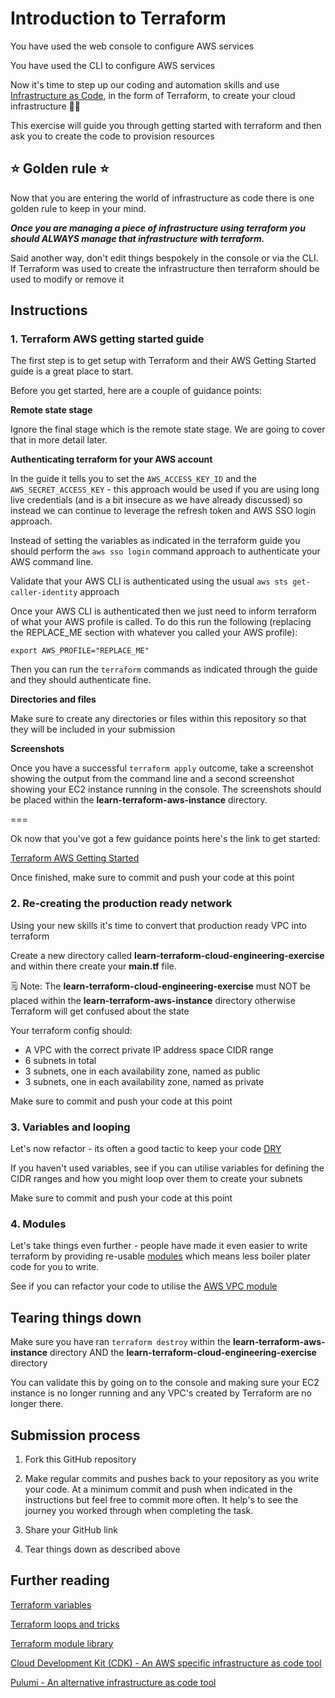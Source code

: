 # Introduction to Terraform

You have used the web console to configure AWS services

You have used the CLI to configure AWS services

Now it's time to step up our coding and automation skills and use [Infrastructure as Code](https://developer.hashicorp.com/terraform/tutorials/aws-get-started/infrastructure-as-code), in the form of Terraform, to create your cloud infrastructure 👩‍💻

This exercise will guide you through getting started with terraform and then ask you to create the code to provision resources

## ⭐️ Golden rule ⭐️

Now that you are entering the world of infrastructure as code there is one golden rule to keep in your mind.

__*Once you are managing a piece of infrastructure using terraform you should ALWAYS manage that infrastructure with terraform.*__

Said another way, don't edit things bespokely in the console or via the CLI. If Terraform was used to create the infrastructure then terraform should be used to modify or remove it

## Instructions

### 1. Terraform AWS getting started guide

The first step is to get setup with Terraform and their AWS Getting Started guide is a great place to start.

Before you get started, here are a couple of guidance points:

**Remote state stage**

Ignore the final stage which is the remote state stage. We are going to cover that in more detail later.

**Authenticating terraform for your AWS account**

In the guide it tells you to set the `AWS_ACCESS_KEY_ID` and the `AWS_SECRET_ACCESS_KEY` - this approach would be used if you are using long live credentials (and is a bit insecure as we have already discussed) so instead we can continue to leverage the refresh token and AWS SSO login approach.

Instead of setting the variables as indicated in the terraform guide you should perform the `aws sso login` command approach to authenticate your AWS command line. 

Validate that your AWS CLI is authenticated using the usual `aws sts get-caller-identity` approach

Once your AWS CLI is authenticated then we just need to inform terraform of what your AWS profile is called. To do this run the following (replacing the REPLACE_ME section with whatever you called your AWS profile):

```
export AWS_PROFILE="REPLACE_ME"
```

Then you can run the `terraform` commands as indicated through the guide and they should authenticate fine.

**Directories and files**

Make sure to create any directories or files within this repository so that they will be included in your submission

**Screenshots**

Once you have a successful `terraform apply` outcome, take a screenshot showing the output from the command line and a second screenshot showing your EC2 instance running in the console. The screenshots should be placed within the **learn-terraform-aws-instance** directory.

===

Ok now that you've got a few guidance points here's the link to get started:


[Terraform AWS Getting Started](https://developer.hashicorp.com/terraform/tutorials/aws-get-started)

Once finished, make sure to commit and push your code at this point

### 2. Re-creating the production ready network

Using your new skills it's time to convert that production ready VPC into terraform

Create a new directory called **learn-terraform-cloud-engineering-exercise** and within there create your **main.tf** file. 

🗒️ Note: The **learn-terraform-cloud-engineering-exercise** must NOT be placed within the **learn-terraform-aws-instance** directory otherwise Terraform will get confused about the state

Your terraform config should:

* A VPC with the correct private IP address space CIDR range
* 6 subnets in total 
* 3 subnets, one in each availability zone, named as public
* 3 subnets, one in each availability zone, named as private

Make sure to commit and push your code at this point

### 3. Variables and looping

Let's now refactor - its often a good tactic to keep your code [DRY](https://en.wikipedia.org/wiki/Don%27t_repeat_yourself)

If you haven't used variables, see if you can utilise variables for defining the CIDR ranges and how you might loop over them to create your subnets

Make sure to commit and push your code at this point

### 4. Modules

Let's take things even further - people have made it even easier to write terraform by providing re-usable [modules](https://developer.hashicorp.com/terraform/language/modules) which means less boiler plater code for you to write.

See if you can refactor your code to utilise the [AWS VPC module](https://registry.terraform.io/modules/terraform-aws-modules/vpc/aws/latest)


## Tearing things down

Make sure you have ran `terraform destroy` within the **learn-terraform-aws-instance** directory AND the **learn-terraform-cloud-engineering-exercise** directory

You can validate this by going on to the console and making sure your EC2 instance is no longer running and any VPC's created by Terraform are no longer there.


## Submission process

1. Fork this GitHub repository

2. Make regular commits and pushes back to your repository as you write your code. At a minimum commit and push when indicated in the instructions but feel free to commit more often. It help's to see the journey you worked through when completing the task.

3. Share your GitHub link

4. Tear things down as described above


## Further reading 

[Terraform variables](https://developer.hashicorp.com/terraform/language/values/variables)

[Terraform loops and tricks](https://blog.gruntwork.io/terraform-tips-tricks-loops-if-statements-and-gotchas-f739bbae55f9)

[Terraform module library](https://registry.terraform.io/browse/modules)

[Cloud Development Kit (CDK) - An AWS specific infrastructure as code tool](https://aws.amazon.com/cdk/)

[Pulumi - An alternative infrastructure as code tool](https://www.pulumi.com/)

